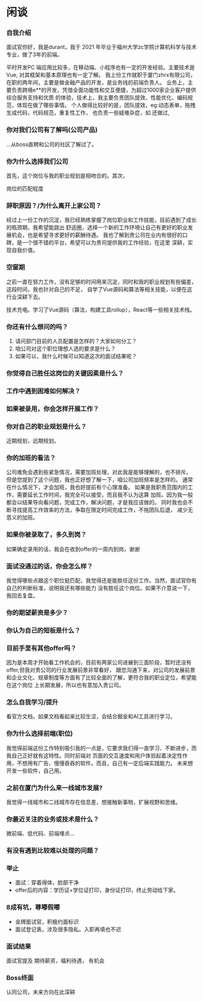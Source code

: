 # 闲谈

### 自我介绍

面试官你好，我是durant，我于 2021 年毕业于福州大学zc学院计算机科学与技术专业，做了3年的前端。
<!-- 我熟练使用Vue及其生态，并阅读过Vue的核心源码。 -->
平时开发PC 端应用比较多，在移动端、小程序也有一定的开发经验。主要技术是Vue,
对其框架和基本原理也有一定了解。
我上份工作就职于厦门zhrx有限公司，在职的两年间，主要是做金融产品的开发，是业务线的前端负责人。
业务上，主要负责跨境e**的开发，凭借全面功能性和交互便捷，为超过1000家企业客户提供综合服务支持和优质
的体验，技术上，我主要负责团队提效、性能优化、编码规范，体现在做了哪些事情。
个人做得比较好的是，团队提效，eg:动态表单，拖拽生成代码，代码规范，重复性工作，
也负责一些疑难杂症，如
还做过,

<!-- 金融产品，团队提效，性能优化，核心功能开发。

参照：

个人信息
* 姓名，学校，专业，毕业时间，工作年限

技能
* 擅长的领域：PC端相关系统开发，也有小程序开发经验
* 前端细分领域

```md
前端工程化：落地了前端编码规范自定义脚手架，能够快速生成规范文件，提高开发效率，进而提升编码质量。
AI助手：落地了AI会话平台，接入不同大模型，提高开发效率。
```

工作经历
* 最近的工作经历，公司是什么，公司是做什么的，年限。
* 职责：业务线前端负责人
* 负责***业务线，负责xxx系统，核心产出
* 技术：前端横向 工程架构 性能优化 稳定性治理等 -->

### 你对我们公司有了解吗(公司产品)

...从boss直聘和公司的社区了解过了。

### 你为什么选择我们公司

首先，这个岗位与我的职业规划是相吻合的。其次，

岗位的匹配程度


### 辞职原因？/为什么离开上家公司？

经过上一份工作的沉淀，我已经熟练掌握了岗位职业和工作技能，目前遇到了成长的瓶颈期，我希望能跳出
舒适圈，选择一个新的工作环境让自己有更好的职业发展机会，也是希望寻求更好的薪酬待遇。
我也了解到贵公司在业内有很好的口碑，是一个很不错的平台，希望可以为贵司提供我的工作经验，在这里
深耕，实现自我价值。

<!-- 你上家的辞职原因是什么（在新公司会有吗）？ -->

### 空窗期

之前一直在努力工作，没有足够的时间用来沉淀，同时和我的职业规划有些偏差，这段时间，我也针对自己的不足，
自学了Vue源码和算法等相关技能，以便在这行业深耕下去。


技术充电。学习了Vue源码（算法，构建工具rollup），React等一些相关技术栈。

### 你还有什么想问的吗？

1. 请问部门目前的人员配置是怎样的？大家如何分工？
2. 咱公司对这个职位理想人选的要求是什么？
3. 如果可以，我什么时候可以知道这次的面试结果呢？

<!-- 1. 目前团队怎么样呀？
2. 咱公司筛选人才主要看重哪些方面？
3. 公司培训机会和晋升机会？ -->

### 你觉得自己胜任这岗位的关键因素是什么？

### 工作中遇到困难如何解决？

### 如果被录用，你会怎样开展工作？

### 你对自己的职业规划是什么？

近期规划，远期规划。

### 你的加班的看法？

公司难免会遇到些紧急情况，需要加班处理，对此我是能够理解的，也不排斥。
但是您提到了这个问题，我也正好想了解一下，咱公司加班频率是怎样的。
通常在什么情况下，才会加班，我也好提前有个心理准备。
如果是我职责范围内的工作，需要延长工作时间，我完全可以接受，而且我不认为这算
加班。因为我一般都会以结果导向看问题，完成工作，解决问题，才是我应该做的。
同时我也会不断寻找提高工作效率的方法，争取在限定时间完成工作，不拖团队后退，
减少无意义的加班。

<!-- 1. 把加班分为紧急加班和⻓期加班 
2. 对于紧急加班,表示这是每个公司都会遇到的情况,⾃⼰愿意牺牲时间帮助公司和团队 
3. 对于⻓期加班,如果是⾃⼰⻓期加班那么会磨练⾃⼰的技能,提⾼⾃⼰的效率,如果是
团队⻓期加班,⾃⼰会帮助团队找到问题,利⽤⾃动化⼯具或者更⾼效的协作流程来提⾼
整个团队的效率,帮助⼤家摆脱加班  -->

### 如果你被录取了，多久到岗？

如果确定录用的话，我会在收到offer的一周内到岗，谢谢

### 面试没通过的话，你会怎么样？

我觉得哪些点跟这个职位挺匹配，我觉得还是能胜任这份工作。当然，面试官你有自己的判断标准，说明我还有哪些能力
没有胜任这个岗位。如果不介意说一下，我回去复盘。

### 你的期望薪资是多少？

### 你认为自己的短板是什么？

### 目前手里有其他offer吗？

因为是本周才开始看工作机会的，目前有两家公司进展到三面阶段，暂时还没有offer,但我对贵公司的行业发展前景非常看好，
跟您沟通下来，对公司的发展前景和企业文化、规章制度等方面有了比较全面的了解，更符合我的职业定位，希望能在这个岗位
上长期发展，所以也有意加入贵公司。

### 怎么自我学习/提升

看官方文档，如果文档看起来比较生涩，会结合掘金和AI工具进行学习。

### 你为什么选择前端(职位)

我觉得前端这份工作特别吸引我的一点是，它要求我们得一直学习、不断进步，而我自己正好就有这特性。同时前端对
页面的交互速度和用户体验起着决定性作用，不想用有广告、慢慢吞吞的软件。而且，自己有一定后端实践能力。
未来想开发一些软件，自己用。

### 之前在厦门为什么来一线城市发展?

我觉得一线城市和二线城市存在信息差，想接触新事物，扩展视野和思维。

### 你最近关注的业务或技术是什么？

微前端、低代码、前端埋点...

### 有没有遇到比较难以处理的问题？

### 举止

* 面试：穿着得体，脸部干净  
* offer后的内容：学历证+学位证打印，身份证打印，终止劳动给下家。


### 8成有坑，尊嘟假嘟

* 金牌面试官，积极约面标识
* 面试登记表，涉及很多隐私。入职再填也不迟

### 面试结果

面试官提及 期待薪资，福利待遇， 有机会

### Boss终面

认同公司，未来方向在此深耕

